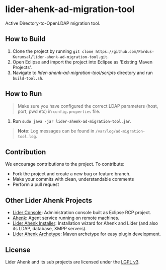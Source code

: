 # lider-ahenk-ad-migration-tool

Active Directory-to-OpenLDAP migration tool. 

## How to Build

1. Clone the project by running `git clone https://github.com/Pardus-Kurumsal/lider-ahenk-ad-migration-tool.git`.
2. Open Eclipse and import the project into Eclipse as 'Existing Maven Projects'.
3. Navigate to _lider-ahenk-ad-migration-tool/scripts_ directory and run `build-tool.sh`.

## How to Run

> Make sure you have configured the correct LDAP parameters (host, port, pwd etc) in `config.properties` file.

1. Run `sudo java -jar lider-ahenk-ad-migration-tool.jar`.

> __Note__: Log messages can be found in `/var/log/ad-migration-tool.log`.

## Contribution

We encourage contributions to the project. To contribute:

* Fork the project and create a new bug or feature branch.
* Make your commits with clean, understandable comments
* Perform a pull request

## Other Lider Ahenk Projects

* [Lider Console](https://github.com/Pardus-Kurumsal/lider-console): Administration console built as Eclipse RCP project.
* [Ahenk](https://github.com/Pardus-Kurumsal/ahenk): Agent service running on remote machines.
* [Lider Ahenk Installer](https://github.com/Pardus-Kurumsal/lider-ahenk-installer): Installation wizard for Ahenk and Lider (and also its LDAP, database, XMPP servers).
* [Lider Ahenk Archetype](https://github.com/Pardus-Kurumsal/lider-ahenk-archetype): Maven archetype for easy plugin development.

## License

Lider Ahenk and its sub projects are licensed under the [LGPL v3](https://github.com/Pardus-Kurumsal/lider-ahenk-ad-migration-tool/blob/master/LICENSE).
